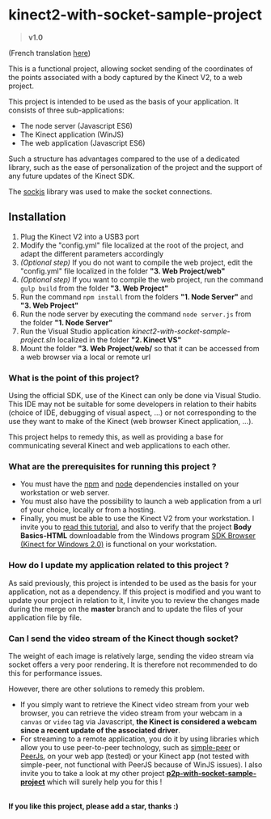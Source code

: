 # kinect2-with-socket-sample-project
> **v1.0**

(French translation [here](https://github.com/Striffly/kinect2-with-socket-sample-project/blob/master/README-fr.md))


This is a functional project, allowing socket sending of the coordinates of the points associated with a body captured by the Kinect V2, to a web project.

This project is intended to be used as the basis of your application. It consists of three sub-applications:
* The node server (Javascript ES6)
* The Kinect application (WinJS)
* The web application (Javascript ES6)

Such a structure has advantages compared to the use of a dedicated library, such as the ease of personalization of the project and the support of any future updates of the Kinect SDK.

The [sockjs](https://github.com/sockjs) library was used to make the socket connections.


## Installation

1. Plug the Kinect V2 into a USB3 port
2. Modify the "config.yml" file localized at the root of the project, and adapt the different parameters accordingly
3. *(Optional step)* If you do not want to compile the web project, edit the "config.yml" file localized in the folder **"3. Web Project/web"**
4. *(Optional step)* If you want to compile the web project, run the command `gulp build` from the folder **"3. Web Project"**
5. Run the command `npm install` from the folders **"1. Node Server"** and **"3. Web Project"**
6. Run the node server by executing the command `node server.js` from the folder **"1. Node Server"**
7. Run the Visual Studio application *kinect2-with-socket-sample-project.sln* localized in the folder **"2. Kinect VS"**
8. Mount the folder **"3. Web Project/web/** so that it can be accessed from a web browser via a local or remote url


### What is the point of this project?

Using the official SDK, use of the Kinect can only be done via Visual Studio. This IDE may not be suitable for some developers in relation to their habits (choice of IDE, debugging of visual aspect, ...) or not corresponding to the use they want to make of the Kinect (web browser Kinect application, ...).

This project helps to remedy this, as well as providing a base for communicating several Kinect and web applications to each other.


### What are the prerequisites for running this project ?

* You must have the [npm](https://www.npmjs.com/) and [node](https://nodejs.org/en/download/) dependencies installed on your workstation or web server.
* You must also have the possibility to launch a web application from a url of your choice, locally or from a hosting.
* Finally, you must be able to use the Kinect V2 from your workstation. I invite you to [read this tutorial](https://developer.microsoft.com/fr-fr/windows/kinect/hardware-setup), and also to verify that the project **Body Basics-HTML** downloadable from the Windows program [SDK Browser (Kinect for Windows 2.0)](https://www.microsoft.com/en-us/download/details.aspx?id=44561) is functional on your workstation.


### How do I update my application related to this project ?

As said previously, this project is intended to be used as the basis for your application, not as a dependency. If this project is modified and you want to update your project in relation to it, I invite you to review the changes made during the merge on the __master__ branch and to update the files of your application file by file.


### Can I send the video stream of the Kinect though socket?

The weight of each image is relatively large, sending the video stream via socket offers a very poor rendering. It is therefore not recommended to do this for performance issues.

However, there are other solutions to remedy this problem.
* If you simply want to retrieve the Kinect video stream from your web browser, you can retrieve the video stream from your webcam in a `canvas` or `video` tag via Javascript, **the Kinect is considered a webcam since a recent update of the associated driver**.
* For streaming to a remote application, you do it by using libraries which allow you to use peer-to-peer technology, such as [simple-peer](https://github.com/feross/simple-peer) or [PeerJs](http://peerjs.com/), on your web app (tested) or your Kinect app (not tested with simple-peer, not functional with PeerJS because of WinJS issues). I also invite you to take a look at my other project **[p2p-with-socket-sample-project](https://github.com/Striffly/p2p-with-socket-sample-project)** which will surely help you for this !
<br><br>


**If you like this project, please add a star, thanks :)**
